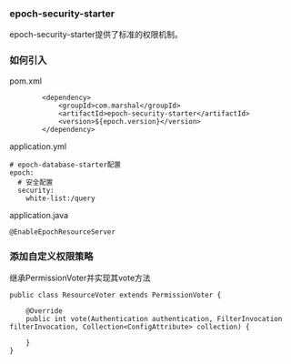 ### epoch-security-starter

epoch-security-starter提供了标准的权限机制。

### 如何引入
pom.xml
```
        <dependency>
            <groupId>com.marshal</groupId>
            <artifactId>epoch-security-starter</artifactId>
            <version>${epoch.version}</version>
        </dependency>
```

application.yml
```
# epoch-database-starter配置
epoch:
  # 安全配置
  security:
    white-list:/query
```

application.java
```
@EnableEpochResourceServer
```

### 添加自定义权限策略

继承PermissionVoter并实现其vote方法
```
public class ResourceVoter extends PermissionVoter {

    @Override
    public int vote(Authentication authentication, FilterInvocation filterInvocation, Collection<ConfigAttribute> collection) {

    }
}
```
